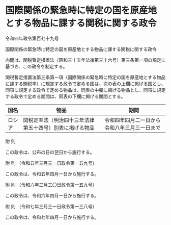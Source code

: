 # 国際関係の緊急時に特定の国を原産地とする物品に課する関税に関する政令

令和四年政令第百七十九号

国際関係の緊急時に特定の国を原産地とする物品に課する関税に関する政令

内閣は、関税暫定措置法（昭和三十五年法律第三十六号）第三条第一項の規定に基づき、この政令を制定する。

関税暫定措置法第三条第一項（国際関係の緊急時に特定の国を原産地とする物品に課する関税率）に規定する政令で定める国は、次の表の上欄に掲げる国とし、同項に規定する政令で定める物品は、同表の中欄に掲げる物品とし、同項に規定する政令で定める期間は、同表の下欄に掲げる期間とする。

国名 | 物品 | 期間  
---|---|---  
ロシア | 関税定率法（明治四十三年法律第五十四号）別表に掲げる物品 | 令和四年四月二一日から令和八年三月三一日まで  
  
附 則

この政令は、公布の日の翌日から施行する。

附 則 （令和五年三月三一日政令第一五九号）

この政令は、令和五年四月一日から施行する。

附 則 （令和六年三月三〇日政令第一五九号）

この政令は、令和六年四月一日から施行する。

附 則 （令和七年三月三一日政令第一三八号）

この政令は、令和七年四月一日から施行する。
